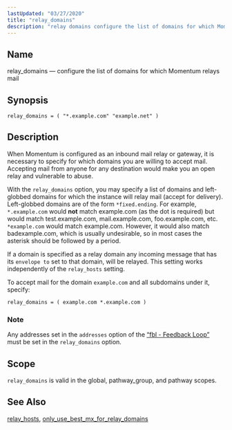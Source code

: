 ```yaml
---
lastUpdated: "03/27/2020"
title: "relay_domains"
description: "relay domains configure the list of domains for which Momentum relays mail relay domains example com example net When Momentum is configured as an inbound mail relay or gateway it is necessary to specify for which domains you are willing to accept mail Accepting mail from anyone for any destination..."
---
```


<a name="conf.ref.relay_domains"></a> 
## Name

relay_domains — configure the list of domains for which Momentum relays mail

## Synopsis

`relay_domains = ( "*.example.com" "example.net" )`

<a name="idp25842080"></a> 
## Description

When Momentum is configured as an inbound mail relay or gateway, it is necessary to specify for which domains you are willing to accept mail. Accepting mail from anyone for any destination would make you an open relay and vulnerable to abuse.

With the `relay_domains` option, you may specify a list of domains and left-globbed domains for which the instance will relay mail (accept for delivery). Left-globbed domains are of the form `*fixed.ending`. For example, `*.example.com` would **not** match example.com (as the dot is required) but would match test.example.com, mail.example.com, foo.example.com, etc. `*example.com` would match example.com. However, it would also match badexample.com, which is usually undesirable, so in most cases the asterisk should be followed by a period.

If a domain is specified as a relay domain any incoming message that has its `envelope to` set to that domain, will be relayed. This setting works independently of the `relay_hosts` setting.

To accept mail for the domain `example.com` and all subdomains under it, specify:

`relay_domains = ( example.com *.example.com )`
### Note

Any addresses set in the `addresses` option of the [“fbl - Feedback Loop”](/momentum/4/modules/fbl) must be set in the `relay_domains` option.

<a name="idp25853136"></a> 
## Scope

`relay_domains` is valid in the global, pathway_group, and pathway scopes.

<a name="idp25856400"></a> 
## See Also

[relay_hosts](/momentum/4/config/ref-relay-hosts), [only_use_best_mx_for_relay_domains](/momentum/4/config/ref-only-use-best-mx-for-relay-domains)